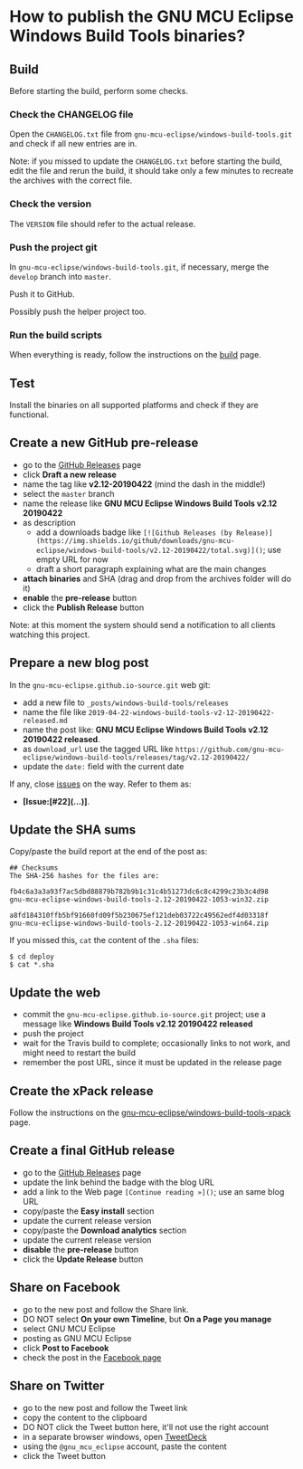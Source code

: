 # How to publish the GNU MCU Eclipse Windows Build Tools binaries?

## Build

Before starting the build, perform some checks.

### Check the CHANGELOG file

Open the `CHANGELOG.txt` file from `gnu-mcu-eclipse/windows-build-tools.git`
and check if all new entries are in.

Note: if you missed to update the `CHANGELOG.txt` before starting the build,
edit the file and rerun the build, it should take only a few minutes to
recreate the archives with the correct file.

### Check the version

The `VERSION` file should refer to the actual release.

### Push the project git

In `gnu-mcu-eclipse/windows-build-tools.git`, if necessary, merge
the `develop` branch into `master`.

Push it to GitHub.

Possibly push the helper project too.

### Run the build scripts

When everything is ready, follow the instructions on the
[build](https://github.com/gnu-mcu-eclipse/windows-build-tools/blob/master/README.md)
page.

## Test

Install the binaries on all supported platforms and check if they are
functional.

## Create a new GitHub pre-release

- go to the [GitHub Releases](https://github.com/gnu-mcu-eclipse/windows-build-tools/releases) page
- click **Draft a new release**
- name the tag like **v2.12-20190422** (mind the dash in the middle!)
- select the `master` branch
- name the release like **GNU MCU Eclipse Windows Build Tools v2.12 20190422**
- as description
  - add a downloads badge like `[![Github Releases (by Release)](https://img.shields.io/github/downloads/gnu-mcu-eclipse/windows-build-tools/v2.12-20190422/total.svg)]()`; use empty URL for now
  - draft a short paragraph explaining what are the main changes
- **attach binaries** and SHA (drag and drop from the archives folder will do it)
- **enable** the **pre-release** button
- click the **Publish Release** button

Note: at this moment the system should send a notification to all clients
watching this project.

## Prepare a new blog post

In the `gnu-mcu-eclipse.github.io-source.git` web git:

- add a new file to `_posts/windows-build-tools/releases`
- name the file like `2019-04-22-windows-build-tools-v2-12-20190422-released.md`
- name the post like: **GNU MCU Eclipse Windows Build Tools v2.12 20190422 released**.
- as `download_url` use the tagged URL like `https://github.com/gnu-mcu-eclipse/windows-build-tools/releases/tag/v2.12-20190422/`
- update the `date:` field with the current date

If any, close [issues](https://github.com/gnu-mcu-eclipse/windows-build-tools/issues)
on the way. Refer to them as:

- **[Issue:\[#22\]\(...\)]**.

## Update the SHA sums

Copy/paste the build report at the end of the post as:

```console
## Checksums
The SHA-256 hashes for the files are:

fb4c6a3a3a93f7ac5dbd88879b782b9b1c31c4b51273dc6c8c4299c23b3c4d98
gnu-mcu-eclipse-windows-build-tools-2.12-20190422-1053-win32.zip

a8fd184310ffb5bf91660fd09f5b230675ef121deb03722c49562edf4d03318f
gnu-mcu-eclipse-windows-build-tools-2.12-20190422-1053-win64.zip
```

If you missed this, `cat` the content of the `.sha` files:

```console
$ cd deploy
$ cat *.sha
```

## Update the web

- commit the `gnu-mcu-eclipse.github.io-source.git` project; use a message
  like **Windows Build Tools v2.12 20190422 released**
- push the project
- wait for the Travis build to complete; occasionally links to not work,
  and might need to restart the build
- remember the post URL, since it must be updated in the release page

## Create the xPack release

Follow the instructions on the
[gnu-mcu-eclipse/windows-build-tools-xpack](https://github.com/gnu-mcu-eclipse/windows-build-tools-xpack/blob/xpack/README.md#maintainer-info)
page.

## Create a final GitHub release

- go to the [GitHub Releases](https://github.com/gnu-mcu-eclipse/windows-build-tools/releases) page
- update the link behind the badge with the blog URL
- add a link to the Web page `[Continue reading »]()`; use an same blog URL
- copy/paste the **Easy install** section
- update the current release version
- copy/paste the **Download analytics** section
- update the current release version
- **disable** the **pre-release** button
- click the **Update Release** button

## Share on Facebook

- go to the new post and follow the Share link.
- DO NOT select **On your own Timeline**, but **On a Page you manage**
- select GNU MCU Eclipse
- posting as GNU MCU Eclipse
- click **Post to Facebook**
- check the post in the [Facebook page](https://www.facebook.com/gnu-mcu-eclipse)

## Share on Twitter

* go to the new post and follow the Tweet link
* copy the content to the clipboard
* DO NOT click the Tweet button here, it'll not use the right account
* in a separate browser windows, open [TweetDeck](https://tweetdeck.twitter.com/)
* using the `@gnu_mcu_eclipse` account, paste the content
* click the Tweet button
